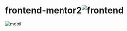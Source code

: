 # frontend-mentor2![frontend](https://user-images.githubusercontent.com/105456310/195710921-8c82e52e-c12b-4d2c-bdb7-7a5dd9a8d9a9.png)
![mobil](https://user-images.githubusercontent.com/105456310/195710934-5a09aac1-6e16-4062-be51-00d148de5cfc.png)
